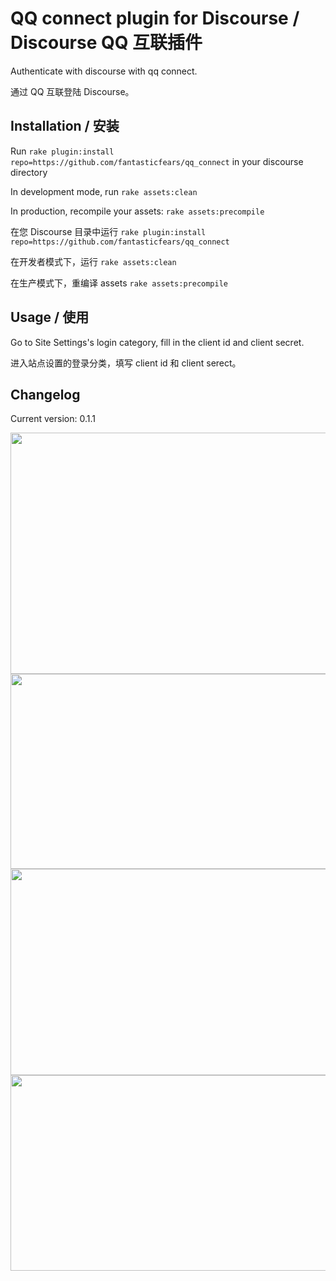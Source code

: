 # QQ connect plugin for Discourse / Discourse QQ 互联插件

Authenticate with discourse with qq connect.

通过 QQ 互联登陆 Discourse。

## Installation / 安装

Run `rake plugin:install repo=https://github.com/fantasticfears/qq_connect` in your discourse directory

In development mode, run `rake assets:clean`

In production, recompile your assets: `rake assets:precompile`

在您 Discourse 目录中运行 `rake plugin:install repo=https://github.com/fantasticfears/qq_connect`

在开发者模式下，运行 `rake assets:clean`

在生产模式下，重编译 assets `rake assets:precompile`

## Usage / 使用

Go to Site Settings's login category, fill in the client id and client secret.

进入站点设置的登录分类，填写 client id 和 client serect。

## Changelog

Current version: 0.1.1


<img src="https://meta.discourse.org/uploads/default/34493/dc792b8ba0ca145a.png" width="690" height="386">

<img src="https://meta.discourse.org/uploads/default/34492/62b8bfde277857af.png" width="690" height="312">

<img src="https://meta.discourse.org/uploads/default/34494/ea6c21600bd68279.png" width="690" height="330">

<img src="https://meta.discourse.org/uploads/default/34495/eaf2d4fae5f6a64c.png" width="690" height="313">
